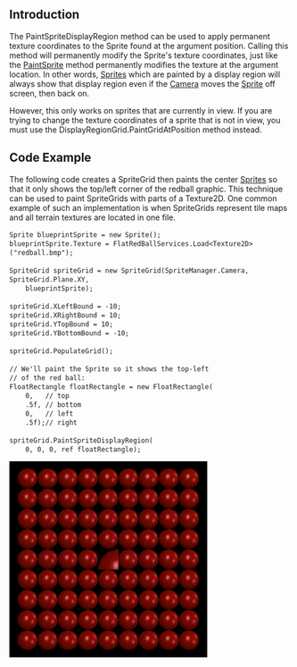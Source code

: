 ## Introduction

The PaintSpriteDisplayRegion method can be used to apply permanent texture coordinates to the Sprite found at the argument position. Calling this method will permanently modify the Sprite's texture coordinates, just like the [PaintSprite](/frb/docs/index.php?title=FlatRedBall.ManagedSpriteGroups.SpriteGrid#SpriteGrids_and_Textures "FlatRedBall.ManagedSpriteGroups.SpriteGrid") method permanently modifies the texture at the argument location. In other words, [Sprites](/frb/docs/index.php?title=FlatRedBall.Sprite "FlatRedBall.Sprite") which are painted by a display region will always show that display region even if the [Camera](/frb/docs/index.php?title=FlatRedBall.Camera "FlatRedBall.Camera") moves the [Sprite](/frb/docs/index.php?title=FlatRedBall.Sprite "FlatRedBall.Sprite") off screen, then back on.

However, this only works on sprites that are currently in view. If you are trying to change the texture coordinates of a sprite that is not in view, you must use the DisplayRegionGrid.PaintGridAtPosition method instead.

## Code Example

The following code creates a SpriteGrid then paints the center [Sprites](/frb/docs/index.php?title=FlatRedBall.Sprite "FlatRedBall.Sprite") so that it only shows the top/left corner of the redball graphic. This technique can be used to paint SpriteGrids with parts of a Texture2D. One common example of such an implementation is when SpriteGrids represent tile maps and all terrain textures are located in one file.

    Sprite blueprintSprite = new Sprite();
    blueprintSprite.Texture = FlatRedBallServices.Load<Texture2D>("redball.bmp");

    SpriteGrid spriteGrid = new SpriteGrid(SpriteManager.Camera, SpriteGrid.Plane.XY,
        blueprintSprite);

    spriteGrid.XLeftBound = -10;
    spriteGrid.XRightBound = 10;
    spriteGrid.YTopBound = 10;
    spriteGrid.YBottomBound = -10;

    spriteGrid.PopulateGrid();

    // We'll paint the Sprite so it shows the top-left
    // of the red ball:
    FloatRectangle floatRectangle = new FloatRectangle(
        0,   // top
        .5f, // bottom
        0,   // left
        .5f);// right

    spriteGrid.PaintSpriteDisplayRegion(
        0, 0, 0, ref floatRectangle);

![SpriteDisplayRegion.png](/media/migrated_media-SpriteDisplayRegion.png)
